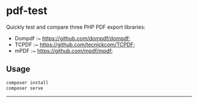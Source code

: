 
# pdf-test

Quickly test and compare three PHP PDF export libraries:

* Dompdf :~ <https://github.com/dompdf/dompdf>;
* TCPDF  :~ <https://github.com/tecnickcom/TCPDF>;
* mPDF   :~ <https://github.com/mpdf/mpdf>;

## Usage

```sh
composer install
composer serve
```

---
